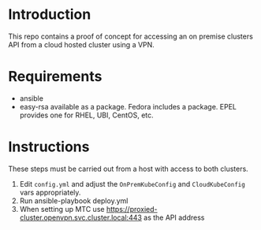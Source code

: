 # Introduction

This repo contains a proof of concept for accessing an on premise clusters API from a cloud hosted cluster using a VPN.

# Requirements
- ansible
- easy-rsa available as a package. Fedora includes a package. EPEL provides one for RHEL, UBI, CentOS, etc.

# Instructions
These steps must be carried out from a host with access to both clusters.

1. Edit `config.yml` and adjust the `OnPremKubeConfig` and `CloudKubeConfig` vars appropriately.
1. Run ansible-playbook deploy.yml
1. When setting up MTC use https://proxied-cluster.openvpn.svc.cluster.local:443 as the API address
